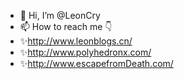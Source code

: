 - 👋 Hi, I’m @LeonCry
- 📫 How to reach me 👇
- ✨http://www.leonblogs.cn/ 
- ✨http://www.polyhedronx.com/ 
- ✨http://www.escapefromDeath.com/

<!---
LeonCry/LeonCry is a ✨ special ✨ repository because its `README.md` (this file) appears on your GitHub profile.
You can click the Preview link to take a look at your changes.
--->
